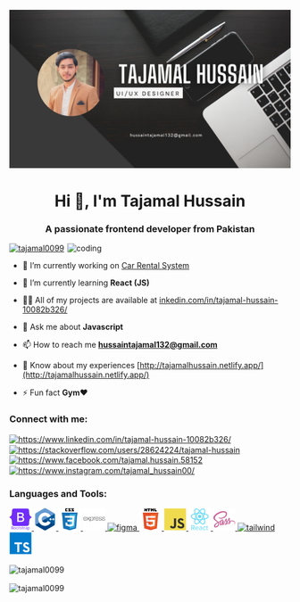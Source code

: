 ![logo](https://github.com/Tajamal0099/Tajamal0099/blob/main/Black%20Modern%20Vlogger%20YouTube%20Banner.jpg)
<h1 align="center">Hi 👋, I'm Tajamal Hussain</h1>
<h3 align="center">A passionate frontend developer from Pakistan</h3>
<img align="right" width="400" alt="coding" src="https://user-images.githubusercontent.com/55389276/140866485-8fb1c876-9a8f-4d6a-98dc-08c4981eaf70.gif">
<p align="left"> <a href="https://github.com/ryo-ma/github-profile-trophy"><img src="https://github-profile-trophy.vercel.app/?username=tajamal0099" alt="tajamal0099" /></a> </p>

- 🔭 I’m currently working on [Car Rental System](https://rent-zone.netlify.app/)

- 🌱 I’m currently learning **React (JS)**

- 👨‍💻 All of my projects are available at [inkedin.com/in/tajamal-hussain-10082b326/](inkedin.com/in/tajamal-hussain-10082b326/)

- 💬 Ask me about **Javascript**

- 📫 How to reach me **hussaintajamal132@gmail.com**

- 📄 Know about my experiences [http://tajamalhussain.netlify.app/](http://tajamalhussain.netlify.app/)

- ⚡ Fun fact **Gym❤**

<h3 align="left">Connect with me:</h3>
<p align="left">
<a href="https://linkedin.com/in/https://www.linkedin.com/in/tajamal-hussain-10082b326/" target="blank"><img align="center" src="https://raw.githubusercontent.com/rahuldkjain/github-profile-readme-generator/master/src/images/icons/Social/linked-in-alt.svg" alt="https://www.linkedin.com/in/tajamal-hussain-10082b326/" height="30" width="40" /></a>
<a href="https://stackoverflow.com/users/https://stackoverflow.com/users/28624224/tajamal-hussain" target="blank"><img align="center" src="https://raw.githubusercontent.com/rahuldkjain/github-profile-readme-generator/master/src/images/icons/Social/stack-overflow.svg" alt="https://stackoverflow.com/users/28624224/tajamal-hussain" height="30" width="40" /></a>
<a href="https://fb.com/https://www.facebook.com/tajamal.hussain.58152" target="blank"><img align="center" src="https://raw.githubusercontent.com/rahuldkjain/github-profile-readme-generator/master/src/images/icons/Social/facebook.svg" alt="https://www.facebook.com/tajamal.hussain.58152" height="30" width="40" /></a>
<a href="https://instagram.com/https://www.instagram.com/tajamal_hussain00/" target="blank"><img align="center" src="https://raw.githubusercontent.com/rahuldkjain/github-profile-readme-generator/master/src/images/icons/Social/instagram.svg" alt="https://www.instagram.com/tajamal_hussain00/" height="30" width="40" /></a>
</p>

<h3 align="left">Languages and Tools:</h3>
<p align="left"> <a href="https://getbootstrap.com" target="_blank" rel="noreferrer"> <img src="https://raw.githubusercontent.com/devicons/devicon/master/icons/bootstrap/bootstrap-plain-wordmark.svg" alt="bootstrap" width="40" height="40"/> </a> <a href="https://www.w3schools.com/cpp/" target="_blank" rel="noreferrer"> <img src="https://raw.githubusercontent.com/devicons/devicon/master/icons/cplusplus/cplusplus-original.svg" alt="cplusplus" width="40" height="40"/> </a> <a href="https://www.w3schools.com/css/" target="_blank" rel="noreferrer"> <img src="https://raw.githubusercontent.com/devicons/devicon/master/icons/css3/css3-original-wordmark.svg" alt="css3" width="40" height="40"/> </a> <a href="https://expressjs.com" target="_blank" rel="noreferrer"> <img src="https://raw.githubusercontent.com/devicons/devicon/master/icons/express/express-original-wordmark.svg" alt="express" width="40" height="40"/> </a> <a href="https://www.figma.com/" target="_blank" rel="noreferrer"> <img src="https://www.vectorlogo.zone/logos/figma/figma-icon.svg" alt="figma" width="40" height="40"/> </a> <a href="https://www.w3.org/html/" target="_blank" rel="noreferrer"> <img src="https://raw.githubusercontent.com/devicons/devicon/master/icons/html5/html5-original-wordmark.svg" alt="html5" width="40" height="40"/> </a> <a href="https://developer.mozilla.org/en-US/docs/Web/JavaScript" target="_blank" rel="noreferrer"> <img src="https://raw.githubusercontent.com/devicons/devicon/master/icons/javascript/javascript-original.svg" alt="javascript" width="40" height="40"/> </a> <a href="https://reactjs.org/" target="_blank" rel="noreferrer"> <img src="https://raw.githubusercontent.com/devicons/devicon/master/icons/react/react-original-wordmark.svg" alt="react" width="40" height="40"/> </a> <a href="https://sass-lang.com" target="_blank" rel="noreferrer"> <img src="https://raw.githubusercontent.com/devicons/devicon/master/icons/sass/sass-original.svg" alt="sass" width="40" height="40"/> </a> <a href="https://tailwindcss.com/" target="_blank" rel="noreferrer"> <img src="https://www.vectorlogo.zone/logos/tailwindcss/tailwindcss-icon.svg" alt="tailwind" width="40" height="40"/> </a> <a href="https://www.typescriptlang.org/" target="_blank" rel="noreferrer"> <img src="https://raw.githubusercontent.com/devicons/devicon/master/icons/typescript/typescript-original.svg" alt="typescript" width="40" height="40"/> </a> </p>

<p><img align="center" src="https://github-readme-stats.vercel.app/api/top-langs?username=tajamal0099&show_icons=true&locale=en&layout=compact" alt="tajamal0099" /></p>

<p><img align="center" src="https://github-readme-streak-stats.herokuapp.com/?user=tajamal0099&" alt="tajamal0099" /></p>
